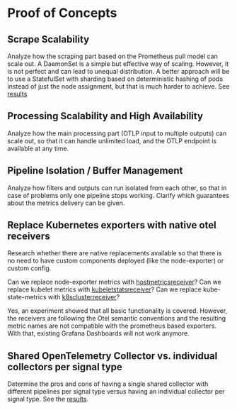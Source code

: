 # Proof of Concepts

## Scrape Scalability
Analyze how the scraping part based on the Prometheus pull model can scale out. A DaemonSet is a simple but effective way of scaling. However, it is not perfect and can lead to unequal distribution. A better approach will be to use a StatefulSet with sharding based on deterministic hashing of pods instead of just the node assignment, but that is much harder to achieve. See [results](./pocs/scrape-scalability/README.md)

## Processing Scalability and High Availability
Analyze how the main processing part (OTLP input to multiple outputs) can scale out, so that it can handle unlimited load, and the OTLP endpoint is available at any time.

## Pipeline Isolation / Buffer Management
Analyze how filters and outputs can run isolated from each other, so that in case of problems only one pipeline stops working. Clarify which guarantees about the metrics delivery can be given.

## Replace Kubernetes exporters with native otel receivers
Research whether there are native replacements available so that there is no need to have custom components deployed (like the node-exporter) or custom config.

Can we replace node-exporter metrics with [hostmetricsreceiver](https://github.com/open-telemetry/opentelemetry-collector-contrib/tree/main/receiver/hostmetricsreceiver)?
Can we replace kubelet metrics with [kubeletstatsreceiver](https://github.com/open-telemetry/opentelemetry-collector-contrib/blob/main/receiver/kubeletstatsreceiver)?
Can we replace kube-state-metrics with [k8sclusterreceiver](https://github.com/open-telemetry/opentelemetry-collector-contrib/tree/main/receiver/k8sclusterreceiver)?

Yes, an experiment showed that all basic functionality is covered. However, the receivers are following the Otel semantic conventions and the resulting metric names are not compatible with the prometheus based exporters. With that, existing Grafana Dashboards will not work anymore.

## Shared OpenTelemetry Collector vs. individual collectors per signal type 

Determine the pros and cons of having a single shared collector with different pipelines per signal type versus having an individual collector per signal type. See the [results](./pocs/shared-vs-per-sinal-type-collector/README.md).

